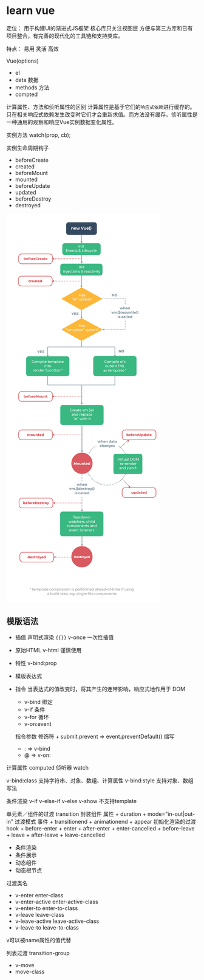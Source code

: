# learn vue

定位： 用于构建UI的渐进式JS框架 核心库只关注视图层 方便与第三方库和已有项目整合，有完善的现代化的工具链和支持类库。

特点： 易用 灵活 高效


Vue(options)
+ el
+ data 数据
+ methods 方法
+ compted

计算属性、方法和侦听属性的区别
 计算属性是基于它们的`响应式依赖`进行缓存的。只在相关响应式依赖发生改变时它们才会重新求值。而方法没有缓存。侦听属性是一种通用的观察和响应Vue实例数据变化属性。

实例方法
watch(prop, cb);

实例生命周期钩子
+ beforeCreate
+ created
+ beforeMount
+ mounted
+ beforeUpdate
+ updated
+ beforeDestroy
+ destroyed

![实例生命周期函数](lifecycle.png)

## 模版语法
+ 插值  声明式渲染 `{{}}` 
    v-once 一次性插值
+ 原始HTML 
    v-html 谨慎使用
+ 特性
    v-bind:prop
+ 模版表达式
+ 指令 当表达式的值改变时，将其产生的连带影响，响应式地作用于 DOM
    + v-bind 绑定
    + v-if 条件
    + v-for 循环
    + v-on:event
    
    指令参数
    修饰符
        + submit.prevent => event.preventDefault()
    缩写
    + : => v-bind
    + @ => v-on:

计算属性 computed
侦听器 watch

v-bind:class 支持字符串、对象、数组、计算属性
v-bind:style 支持对象、数组写法

条件渲染
v-if
v-else-if
v-else
v-show 不支持template

单元素／组件的过渡
transition 封装组件
属性
    + duration 
    + mode="in-out|out-in" 过渡模式
事件
    + transitionend
    + animationend
    + appear 初始化渲染的过渡
hook
    + before-enter
    + enter
    + after-enter
    + enter-cancelled
    + before-leave
    + leave
    + after-leave
    + leave-cancelled

+ 条件渲染
+ 条件展示
+ 动态组件
+ 动态根节点

过渡类名
+ v-enter enter-class
+ v-enter-active enter-active-class
+ v-enter-to enter-to-class
+ v-leave leave-class
+ v-leave-active leave-active-class
+ v-leave-to leave-to-class

v可以被name属性的值代替



列表过渡
transition-group
+ v-move
+ move-class